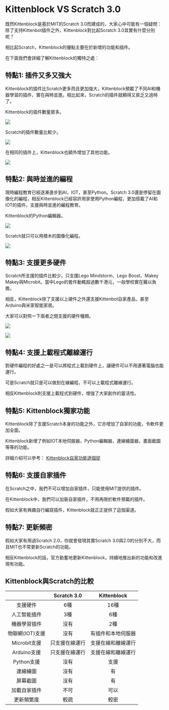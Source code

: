 # Kittenblock VS Scratch 3.0

既然Kittenblock是基於MIT的Scratch 3.0而建成的，大家心中可能有一個疑問：
除了支持Kittenbot插件之外，Kittenblock對比起Scratch 3.0其實有什麼分別呢？

相比起Scratch，Kittenblock的優點主要在於新增的功能和插件。

在下面我們會詳細了解Kittenblock的獨特之處：

## 特點1: 插件又多又強大

Kittenblock的插件比Scratch更多而且更加強大，Kittenblock預載了不同AI和機器學習的插件，實在與時並進。相比起來，Scratch的插件就顯得又貧乏又過時了。

Kittenblock的插件數量眾多。

![](./images/kittenblock1.png)

Scratch的插件數量比較少。

![](./images/scratch1.png)

在相同的插件上，Kittenblock也額外增加了其他功能。

![](./images/vs1.png)

## 特點2: 與時並進的編程

現時編程教育已經逐漸進步到AI，IOT，甚至Python。Scratch 3.0還是停留在圖像化的編程，相反Kittenblock已經容許用家使用Python編程，更加搭載了AI和IOT的插件，支援與時並進的編程教育。

Kittenblock的Python編輯器。

![](./images/kittenblock3.png)

Scratch就只可以用積木的圖像化編程。

![](./images/scratch3.png)

## 特點3: 支援更多硬件

Scratch所支援的插件比較少，只支援Lego Mindstorm、Lego Boost、Makey Makey與Microbit。當中Lego的套件動輒超過數千港元，一般學校實在難以負擔。

相反，Kittenblock除了支援以上硬件之外還支援Kittenbot自家產品，甚至Arduino與米家智能家居。

大家可以對照一下兩者之間支援的硬件種類。

![](./images/kittenblock4.png)

![](./images/scratch4.png)

## 特點4: 支援上載程式離線運行

對硬件編程的好處之一是可以將程式上載到硬件上，讓硬件可以不用連著電腦也能運行。

可是Scratch就只是可以做到在線編程，不可以上載程式離線運行。

相反Kittenblock則支援上載程式到硬件，增強了大家創作的靈活性。

## 特點5: Kittenblock獨家功能

Kittenblock除了支援Scratch本身的功能之外，它亦增加了自家的功能，令軟件更加全面。

Kittenblock新增了例如IOT本地伺服器，Python編輯器，連線繪圖器，畫面截圖等等的功能。

詳細介紹可以參考： [Kittenblock自家功能逐個捉](./kittenbot_function/index.rst)

## 特點6: 支援自家插件

在Scratch之中，我們不可以增加自家插件，只能使用MIT提供的插件。

在Kittenblock中，我們可以加裝自家插件，不用再限於軟件預載的插件。

假如大家有興趣自行編寫插件，Kittenblock就正正提供了這個渠道。

## 特點7: 更新頻密

假如大家有用過Scratch 2.0，你就會發現其實Scratch 3.0與2.0的分別不大，而且MIT也不常更新Scratch的功能。

相反Kittenblock的話，官方勤奮地更新Kittenblock，持續地推出新的功能和改進現有功能。

## Kittenblock與Scratch的比較

|                 |   Scratch 3.0  |     Kittenblock    |
|:---------------:|:--------------:|:------------------:|
|     支援硬件    |       6種      |        16種        |
|   人工智能插件  |       3種      |         6種        |
|   機器學習插件  |      沒有      |         2種        |
| 物聯網(IOT)支援 |      沒有      | 有插件和本地伺服器 |
|   Microbit支援  | 只支援在線運行 | 支援在線和離線運行 |
|   Arduino支援   | 只支援在線運行 | 支援在線和離線運行 |
|    Python支援   |      沒有      |        支援        |
|     連線繪圖    |      沒有      |         有         |
|     屏幕截圖    |      沒有      |         有         |
|   加載自家插件  |      不可      |        可以        |
|    更新頻繁度   |      較疏      |        較密        |
